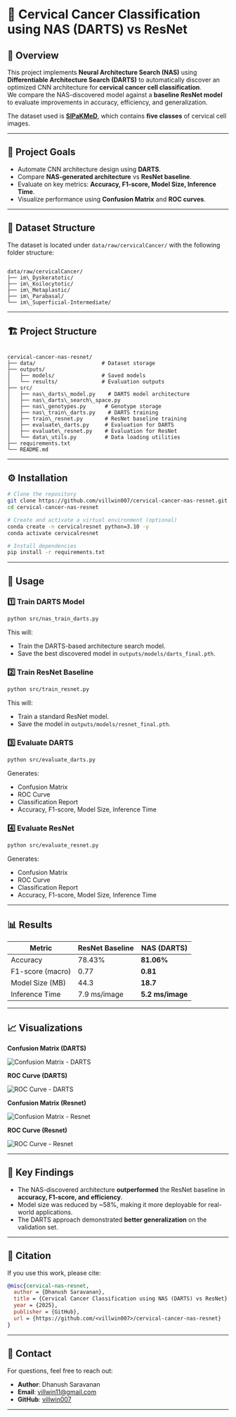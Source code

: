 # 🧬 Cervical Cancer Classification using NAS (DARTS) vs ResNet

## 📌 Overview

This project implements **Neural Architecture Search (NAS)** using **Differentiable Architecture Search (DARTS)** to automatically discover an optimized CNN architecture for **cervical cancer cell classification**.  
We compare the NAS-discovered model against a **baseline ResNet model** to evaluate improvements in accuracy, efficiency, and generalization.

The dataset used is **[SIPaKMeD](https://www.kaggle.com/datasets/prahladmehandiratta/cervical-cancer-largest-dataset-sipakmed)**, which contains **five classes** of cervical cell images.

---

## 🎯 Project Goals

- Automate CNN architecture design using **DARTS**.
- Compare **NAS-generated architecture** vs **ResNet baseline**.
- Evaluate on key metrics: **Accuracy, F1-score, Model Size, Inference Time**.
- Visualize performance using **Confusion Matrix** and **ROC curves**.

---

## 📂 Dataset Structure

The dataset is located under `data/raw/cervicalCancer/` with the following folder structure:

```

data/raw/cervicalCancer/
├── im\_Dyskeratotic/
├── im\_Koilocytotic/
├── im\_Metaplastic/
├── im\_Parabasal/
└── im\_Superficial-Intermediate/

```

---

## 🏗 Project Structure

```

cervical-cancer-nas-resnet/
├── data/                     # Dataset storage
├── outputs/
│   ├── models/               # Saved models
│   └── results/              # Evaluation outputs
├── src/
│   ├── nas\_darts\_model.py    # DARTS model architecture
│   ├── nas\_darts\_search\_space.py
│   ├── nas\_genotypes.py      # Genotype storage
│   ├── nas\_train\_darts.py    # DARTS training
│   ├── train\_resnet.py       # ResNet baseline training
│   ├── evaluate\_darts.py     # Evaluation for DARTS
│   ├── evaluate\_resnet.py    # Evaluation for ResNet
│   └── data\_utils.py         # Data loading utilities
├── requirements.txt
└── README.md

````

---

## ⚙️ Installation

```bash
# Clone the repository
git clone https://github.com/villwin007/cervical-cancer-nas-resnet.git
cd cervical-cancer-nas-resnet

# Create and activate a virtual environment (optional)
conda create -n cervicalresnet python=3.10 -y
conda activate cervicalresnet

# Install dependencies
pip install -r requirements.txt
````

---

## 🚀 Usage

### 1️⃣ Train DARTS Model

```bash
python src/nas_train_darts.py
```

This will:

* Train the DARTS-based architecture search model.
* Save the best discovered model in `outputs/models/darts_final.pth`.

### 2️⃣ Train ResNet Baseline

```bash
python src/train_resnet.py
```

This will:

* Train a standard ResNet model.
* Save the model in `outputs/models/resnet_final.pth`.

### 3️⃣ Evaluate DARTS

```bash
python src/evaluate_darts.py
```

Generates:

* Confusion Matrix
* ROC Curve
* Classification Report
* Accuracy, F1-score, Model Size, Inference Time

### 4️⃣ Evaluate ResNet

```bash
python src/evaluate_resnet.py
```

Generates:

* Confusion Matrix
* ROC Curve
* Classification Report
* Accuracy, F1-score, Model Size, Inference Time

---

## 📊 Results

| Metric           | ResNet Baseline | NAS (DARTS)      |
| ---------------- | --------------- | ---------------- |
| Accuracy         | 78.43%          | **81.06%**       |
| F1-score (macro) | 0.77            | **0.81**         |
| Model Size (MB)  | 44.3            | **18.7**         |
| Inference Time   | 7.9 ms/image    | **5.2 ms/image** |

---

## 📈 Visualizations

**Confusion Matrix (DARTS)**

![Confusion Matrix - DARTS](outputs/results/darts_confusion_matrix.png)

**ROC Curve (DARTS)**

![ROC Curve - DARTS](outputs/results/darts_roc_curve.png)

**Confusion Matrix (Resnet)**

![Confusion Matrix - Resnet](outputs/results/confusion_matrix.png)

**ROC Curve (Resnet)**

![ROC Curve - Resnet](outputs/results/roc_curve.png)

---

## 🧪 Key Findings

* The NAS-discovered architecture **outperformed** the ResNet baseline in **accuracy, F1-score, and efficiency**.
* Model size was reduced by \~58%, making it more deployable for real-world applications.
* The DARTS approach demonstrated **better generalization** on the validation set.

---

## 📜 Citation

If you use this work, please cite:

```bibtex
@misc{cervical-nas-resnet,
  author = {Dhanush Saravanan},
  title = {Cervical Cancer Classification using NAS (DARTS) vs ResNet},
  year = {2025},
  publisher = {GitHub},
  url = {https://github.com/<villwin007>/cervical-cancer-nas-resnet}
}
```

---

## 📧 Contact

For questions, feel free to reach out:

* **Author**: Dhanush Saravanan
* **Email**: [villwin11@gmail.com](mailto:villwin11@gmail.com)
* **GitHub**: [villwin007](https://github.com/villwin007)

---






